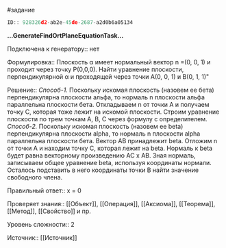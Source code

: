 #задание

```javascript
ID:: 928326d2-ab2e-45de-2687-a2d0b6a05134
```

**...GenerateFindOrtPlaneEquationTask...**


Подключена к генератору:: нет

Формулировка:: Плоскость α имеет нормальный вектор n =(0, 0, 1) и проходит через точку P(0,0,0). Найти уравнение плоскости, перпендикулярной α и проходящей через точки A(0, 0, 1) и B(0, 1, 1)"


Решение:: 
_Способ-1._
Поскольку искомая плоскость (назовем ее бета) перпендикулярна плоскости альфа, то нормаль n плоскости альфа параллельна плоскости бета. Откладываем n от точки A и получаем точку С, которая тоже лежит на искомой плоскости. Строим уравнение плоскости по трем точкам A, B, C через формулу с определителем. 
_Способ-2._
Поскольку искомая плоскость (назовем ее beta) перпендикулярна плоскости alpha, то нормаль n плоскости alpha параллельна плоскости бета.
Вектор AB принадлежит beta. Отложим n от точки A и находим точку С, которая лежит на beta. Нормаль к beta будет равна векторному произведению AC x AB. Зная нормаль, записываем общее уравнение beta, используя координаты нормали. Осталось подставить в него координаты точки B найти значение свободного члена. 


Правильный ответ:: x = 0

Проверяет знания:: [[Объект]], [[Операция]], [[Аксиома]], [[Теорема]], [[Метод]], [[Свойство]] и пр.

Уровень сложности:: 2

Источник:: [[Источник]]